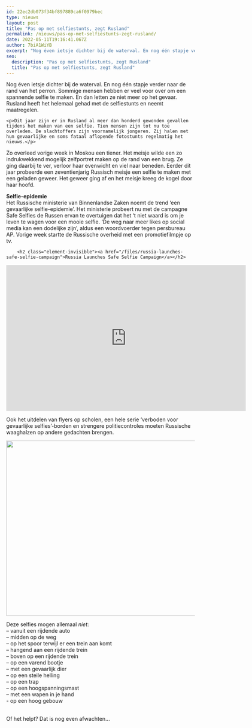 ```yaml
---
id: 22ec2db073f34bf897889ca6f0979bec
type: nieuws
layout: post
title: "Pas op met selfiestunts, zegt Rusland"
permalink: /nieuws/pas-op-met-selfiestunts-zegt-rusland/
date: 2022-05-11T19:16:41.067Z
author: 7biA1WiYB
excerpt: "Nog éven ietsje dichter bij de waterval. En nog één stapje verder naar de rand van het perron. Sommige mensen hebben er veel voor over om een spannende selfie te maken. En dan letten ze niet meer op het gevaar. Rusland heeft het helemaal gehad met de selfiestunts en neemt maatregelen.  "
seo:
  description: "Pas op met selfiestunts, zegt Rusland"
  title: "Pas op met selfiestunts, zegt Rusland"
---
```

Nog éven ietsje dichter bij de waterval. En nog één stapje verder naar de rand van het perron. Sommige mensen hebben er veel voor over om een spannende selfie te maken. En dan letten ze niet meer op het gevaar. Rusland heeft het helemaal gehad met de selfiestunts en neemt maatregelen.  

    <p>Dit jaar zijn er in Rusland al meer dan honderd gewonden gevallen tijdens het maken van een selfie. Tien mensen zijn tot nu toe overleden. De slachtoffers zijn voornamelijk jongeren. Zij halen met hun gevaarlijke en soms fataal aflopende fotostunts regelmatig het nieuws.</p>
<p>Zo overleed vorige week in Moskou een tiener. Het meisje wilde een zo indrukwekkend mogelijk zelfportret maken op de rand van een brug. Ze ging daarbij te ver, verloor haar evenwicht en viel naar beneden. Eerder dit jaar probeerde een zeventienjarig Russisch meisje een selfie te maken met een geladen geweer. Het geweer ging af en het meisje kreeg de kogel door haar hoofd.</p>
<p><strong>Selfie-epidemie</strong><br>Het Russische ministerie van Binnenlandse Zaken noemt de trend ‘een gevaarlijke selfie-epidemie’. Het ministerie probeert nu met de campagne Safe Selfies de Russen ervan te overtuigen dat het ‘t niet waard is om je leven te wagen voor een mooie selfie. ‘De weg naar meer likes op social media kan een dodelijke zijn’, aldus een woordvoerder tegen persbureau AP. Vorige week startte de Russische overheid met een promotiefilmpje op tv.</p>
<p><div class="media media-element-container media-default"><div id="file-5209" class="file file-video file-video-youtube">

        <h2 class="element-invisible"><a href="/files/russia-launches-safe-selfie-campaign">Russia Launches Safe Selfie Campaign</a></h2>
    
  
  <div class="content">
    <div class="media-youtube-video media-element file-default media-youtube-1">
  <iframe class="media-youtube-player" width="640" height="390" title="Russia Launches Safe Selfie Campaign" src="https://www.youtube.com/embed/6so1LgxAwiw?wmode=opaque&controls=" name="Russia Launches Safe Selfie Campaign" frameborder="0" allowfullscreen="">Video van Russia Launches Safe Selfie Campaign</iframe>
</div>
  </div>

  
</div>
</div>
<p>Ook het uitdelen van flyers op scholen, een hele serie ‘verboden voor gevaarlijke selfies’-borden en strengere politiecontroles moeten Russische waaghalzen op andere gedachten brengen. </p>
<p><div class="media media-element-container media-default"><div id="file-5208" class="file file-image file-image-jpeg">

        
  
  <div class="content">
    <img height="518" width="941" style="width: 850px; height: 468px;" class="media-element file-default" src="https://7dagen.netlify.app/sites/default/files/borden%20groot.jpg" alt="">  </div>

  
</div>
</div>
<p>Deze selfies mogen allemaal <em>niet</em>:<br>– vanuit een rijdende auto<br>– midden op de weg<br>– op het spoor terwijl er een trein aan komt<br>– hangend aan een rijdende trein<br>– boven op een rijdende trein<br>– op een varend bootje<br>– met een gevaarlijk dier<br>– op een steile helling<br>– op een trap<br>– op een hoogspanningsmast<br>– met een wapen in je hand<br>- op een hoog gebouw</p>
<p><br>Of het helpt? Dat is nog even afwachten...</p>  
